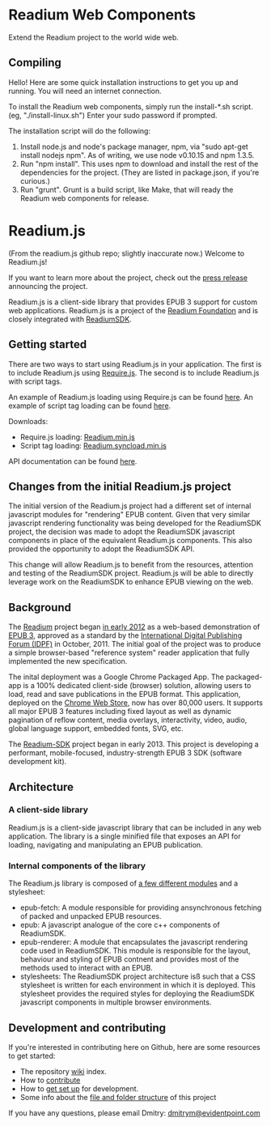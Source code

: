 # Readium Web Components
Extend the Readium project to the world wide web.

## Compiling
Hello! Here are some quick installation instructions to get you up and running. You will need an internet connection.

To install the Readium web components, simply run the install-*.sh script. (eg, "./install-linux.sh") Enter your sudo password if prompted.

The installation script will do the following:
1) Install node.js and node's package manager, npm, via "sudo apt-get install nodejs npm". As of writing, we use node v0.10.15 and npm 1.3.5.
2) Run "npm install". This uses npm to download and install the rest of the dependencies for the project. (They are listed in package.json, if you're curious.)
3) Run "grunt". Grunt is a build script, like Make, that will ready the Readium web components for release.

# Readium.js
(From the readium.js github repo; slightly inaccurate now.)
Welcome to Readium.js!

If you want to learn more about the project, check out the [press release](http://readium.org/news/announcing-readiumjs-a-javascript-library-for-browser-based-epub-3-reading) announcing the project. 

Readium.js is a client-side library that provides EPUB 3 support for custom web applications. Readium.js is a project of the [Readium Foundation](http://readium.org/readium-foundation-announced) and is closely integrated with [ReadiumSDK](https://github.com/readium/readium-sdk).

## Getting started

There are two ways to start using Readium.js in your application. The first is to include Readium.js using [Require.js](http://requirejs.org/). The second is to include Readium.js with script tags. 

An example of Readium.js loading using Require.js can be found [here](https://github.com/readium/readium-viewer-demo1/blob/master/index.html). An example of script tag loading can be found [here](https://github.com/readium/readium-viewer-demo1/blob/master/index-sync.html).

Downloads:

* Require.js loading: [Readium.min.js](https://github.com/readium/readium-js/blob/master/epub-modules/readium-js/out/Readium.min.js)
* Script tag loading: [Readium.syncload.min.js](https://raw.github.com/readium/readium-js/master/epub-modules/readium-js/out/Readium.syncload.min.js)

API documentation can be found [here](http://readium.github.io/SDK-api-doc/).

## Changes from the initial Readium.js project

The initial version of the Readium.js project had a different set of internal javascript modules for "rendering" EPUB content. Given that very similar javascript rendering functionality was being developed for the ReadiumSDK project, the decision was made to adopt the ReadiumSDK javascript components in place of the equivalent Readium.js components. This also provided the opportunity to adopt the ReadiumSDK API. 

This change will allow Readium.js to benefit from the resources, attention and testing of the ReadiumSDK project. Readium.js will be able to directly leverage work on the ReadiumSDK to enhance EPUB viewing on the web.  

## Background 

The [Readium](http://readium.org) project began [in early 2012](http://idpf.org/news/readium-open-source-initiative-launched-to-accelerate-adoption-of-epub-3) as a web-based demonstration of [EPUB 3](http://idpf.org/epub/30), approved as a standard by the [International Digital Publishing Forum (IDPF)](http://idpf.org) in October, 2011. The initial goal of the project was to produce a simple browser-based "reference system" reader application that fully implemented the new specification.

The inital deployment was a Google Chrome Packaged App. The packaged-app is a 100% dedicated client-side (browser) solution, allowing users to load, read and save publications in the EPUB format. This application, deployed on the [Chrome Web Store](https://chrome.google.com/webstore/detail/empty-title/fepbnnnkkadjhjahcafoaglimekefifl?hl=en-US), now has over 80,000 users. It supports all major EPUB 3 features including fixed layout as well as dynamic pagination of reflow content, media overlays, interactivity, video, audio, global language support, embedded fonts, SVG, etc.

The [Readium-SDK](http://readium.org/projects/readium-sdk) project began in early 2013. This project is developing a performant, mobile-focused, industry-strength EPUB 3 SDK (software development kit). 

## Architecture

### A client-side library

Readium.js is a client-side javascript library that can be included in any web application. The library is a single minified file that exposes an API for loading, navigating and manipulating an EPUB publication.

### Internal components of the library

The Readium.js library is composed of [a few different modules](https://github.com/readium/readium-js/tree/master/epub-modules) and a stylesheet:

* epub-fetch: A module responsible for providing ansynchronous fetching of packed and unpacked EPUB resources. 
* epub: A javascript analogue of the core c++ components of ReadiumSDK. 
* epub-renderer: A module that encapsulates the javascript rendering code used in ReadiumSDK. This module is responsible for the layout, behaviour and styling of EPUB contnent and provides most of the methods used to interact with an EPUB. 
* stylesheets: The ReadiumSDK project architecture isß such that a CSS stylesheet is written for each environment in which it is deployed. This stylesheet provides the required styles for deploying the ReadiumSDK javascript components in multiple browser environments.

## Development and contributing

If you're interested in contributing here on Github, here are some resources to get started: 

  * The repository [wiki](https://github.com/readium/readium-js/wiki) index.
  * How to [contribute](https://github.com/readium/readium-js/wiki/How-to-contribute-to-Readium.js)
  * How to [get set up](https://github.com/readium/readium-js/wiki/Getting-Set-Up-For-Development) for development.
  * Some info about the [file and folder structure](https://github.com/readium/readium-js/wiki/Project-structure) of this project

If you have any questions, please email Dmitry: dmitrym@evidentpoint.com